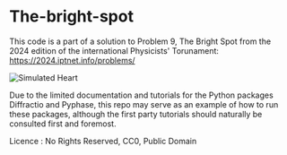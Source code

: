 # The-bright-spot

This code is a part of a solution to Problem 9, The Bright Spot from the 2024 edition of the international Physicists' Torunament: https://2024.iptnet.info/problems/

![Simulated Heart](git-images/heart-simulated.png)

Due to the limited documentation and tutorials for the Python packages Diffractio and Pyphase, this repo may serve as an example of how to run these packages, although the first party tutorials should naturally be consulted first and foremost.

Licence : No Rights Reserved, CC0, Public Domain
